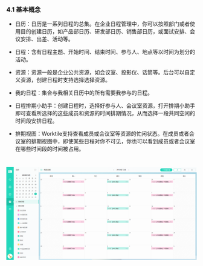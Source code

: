 ### 4.1 基本概念

*  日历：日历是一系列日程的总集。在企业日程管理中，你可以按照部门或者使用目的创建日历，如产品部日历、研发部日历、销售部日历，或面试安排、会议安排、出差、活动等。

* 日程：含有日程主题、开始时间、结束时间、参与人、地点等以时间为划分的活动。

* 资源：资源一般是企业公共资源，如会议室、投影仪、话筒等。后台可以自定义资源，创建日程时支持选择选择资源。

* 我的日程：集合与我相关日历中的所有需要我参与的日程。

* 日程排期小助手：创建日程时，选择好参与人、会议室资源，打开排期小助手即可查看所选择的这些成员和资源的时间排期情况，从而选择一段共同空闲的时间段安排日程。

* 排期视图：Worktile支持查看成员或会议室等资源的忙闲状态。在成员或者会议室的排期视图中，即使某些日程对你不可见，你也可以看到成员或者会议室在哪些时间段的时间被占用。

# ![](/assets/2.4日历.png)
